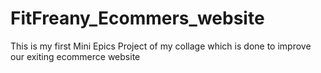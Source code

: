 # FitFreany_Ecommers_website
This is my first Mini Epics Project of my collage which is done to improve our exiting ecommerce website 

